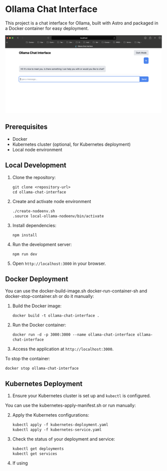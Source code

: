 # Ollama Chat Interface

This project is a chat interface for Ollama, built with Astro and packaged in a Docker container for easy deployment.

![Ollama Chat Interface Screenshot](screenshot.png)


## Prerequisites

- Docker
- Kubernetes cluster (optional, for Kubernetes deployment)
- Local node environment

## Local Development

1. Clone the repository:
   ```
   git clone <repository-url>
   cd ollama-chat-interface
   ```
2. Create and activate node environment

   ```
   ./create-nodeenv.sh
   .source local-ollama-nodeenv/bin/activate    
    ```

2. Install dependencies:
   ```
   npm install
   ```

3. Run the development server:
   ```
   npm run dev
   ```

4. Open `http://localhost:3000` in your browser.

## Docker Deployment

You can use the docker-build-image.sh docker-run-container-sh and docker-stop-container.sh or do it manually:

1. Build the Docker image:
   ```
   docker build -t ollama-chat-interface .
   ```

2. Run the Docker container:
   ```
   docker run -d -p 3000:3000 --name ollama-chat-interface ollama-chat-interface
   ```

3. Access the application at `http://localhost:3000`.

To stop the container:
```
docker stop ollama-chat-interface
```

## Kubernetes Deployment

1. Ensure your Kubernetes cluster is set up and `kubectl` is configured.

You can use the kubernetes-apply-manifest.sh or run manually:

2. Apply the Kubernetes configurations:
   ```
   kubectl apply -f kubernetes-deployment.yaml
   kubectl apply -f kubernetes-service.yaml
   ```

3. Check the status of your deployment and service:
   ```
   kubectl get deployments
   kubectl get services
   ```

4. If using
